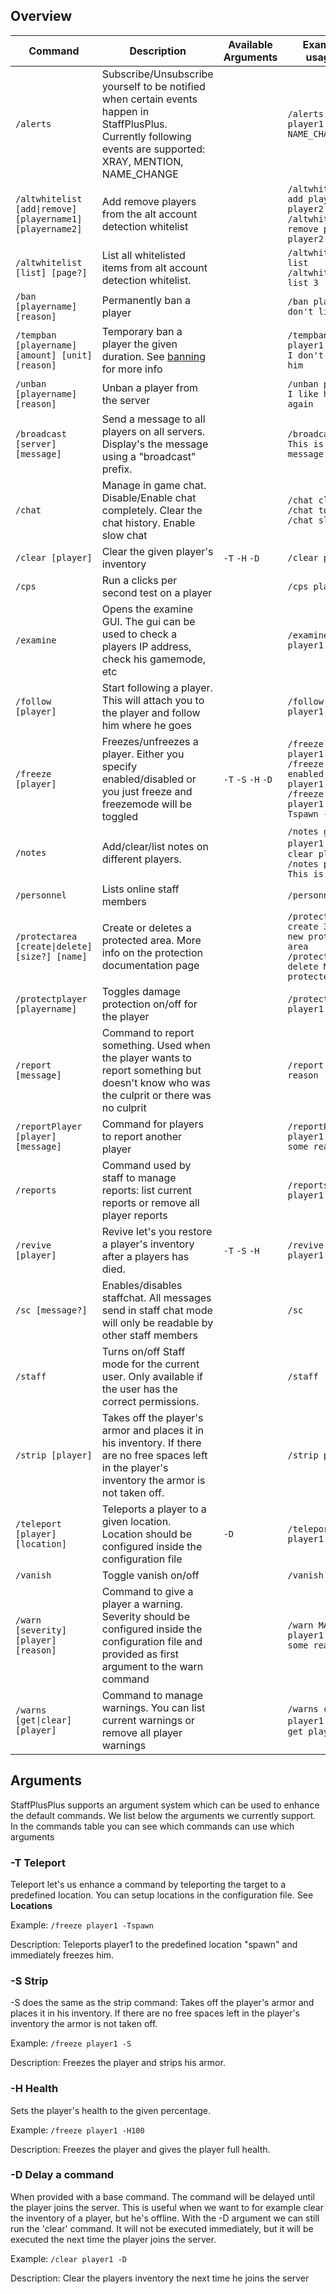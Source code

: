 ## Overview

|Command|Description|Available Arguments|Example usages|
|---|---|---|---|
|`/alerts`|Subscribe/Unsubscribe yourself to be notified when certain events happen in StaffPlusPlus. Currently following events are supported: XRAY, MENTION, NAME_CHANGE||`/alerts player1 NAME_CHANGE`|
|`/altwhitelist [add\|remove] [playername1] [playername2]`|Add remove players from the alt account detection whitelist||`/altwhitelist add player1 player2` `/altwhitelist remove player1 player2`|
|`/altwhitelist [list] [page?]`|List all whitelisted items from alt account detection whitelist.||`/altwhitelist list` `/altwhitelist list 3`|
|`/ban [playername] [reason]`|Permanently ban a player||`/ban player1 I don't like him`|
|`/tempban [playername] [amount] [unit] [reason]`|Temporary ban a player the given duration. See [banning](https://github.com/garagepoort/StaffPlusPlus/wiki/Banning) for more info||`/tempban player1 1 WEEK I don't like him`|
|`/unban [playername] [reason]`|Unban a player from the server||`/unban player1 I like him again`|
|`/broadcast [server] [message]`|Send a message to all players on all servers. Display's the message using a "broadcast" prefix.||`/broadcast ALL This is my message`|
|`/chat`|Manage in game chat. Disable/Enable chat completely. Clear the chat history. Enable slow chat||`/chat clear` `/chat toggle` `/chat slow`|
|`/clear [player]`|Clear the given player's inventory|`-T` `-H` `-D`|`/clear player1`|
|`/cps`|Run a clicks per second test on a player||`/cps player1`|
|`/examine`|Opens the examine GUI. The gui can be used to check a players IP address, check his gamemode, etc||`/examine player1`|
|`/follow [player]`|Start following a player. This will attach you to the player and follow him where he goes||`/follow player1`|
|`/freeze [player]`|Freezes/unfreezes a player. Either you specify enabled/disabled or you just freeze and freezemode will be toggled|`-T` `-S` `-H` `-D`|`/freeze player1` `/freeze enabled player1` `/freeze player1 -Tspawn -S`|
|`/notes`|Add/clear/list notes on different players.||`/notes get player1` `/notes clear player1` `/notes player1 This is a note`|
|`/personnel`|Lists online staff members||`/personnel`|
|`/protectarea [create\|delete] [size?] [name]`|Create or deletes a protected area. More info on the protection documentation page||`/protectarea create 30 My new protected area` `/protectarea delete My new protected area`|
|`/protectplayer [playername]`|Toggles damage protection on/off for the player||`/protectplayer player1`|
|`/report [message]`|Command to report something. Used when the player wants to report something but doesn't know who was the culprit or there was no culprit||`/report Some reason`|
|`/reportPlayer [player] [message]`|Command for players to report another player||`/reportPlayer player1 For some reason`|
|`/reports`|Command used by staff to manage reports: list current reports or remove all player reports||`/reports get player1`|
|`/revive [player]`|Revive let's you restore a player's inventory after a players has died.|`-T` `-S` `-H`|`/revive player1`|
|`/sc [message?]`|Enables/disables staffchat. All messages send in staff chat mode will only be readable by other staff members||`/sc`|
|`/staff`|Turns on/off Staff mode for the current user. Only available if the user has the correct permissions.||`/staff`|
|`/strip [player]`|Takes off the player's armor and places it in his inventory. If there are no free spaces left in the player's inventory the armor is not taken off.||`/strip player1`|
|`/teleport [player] [location]`|Teleports a player to a given location. Location should be configured inside the configuration file|`-D`|`/teleport player1 spawn`|
|`/vanish`|Toggle vanish on/off||`/vanish`|
|`/warn [severity] [player] [reason]`|Command to give a player a warning. Severity should be configured inside the configuration file and provided as first argument to the warn command||`/warn MAJOR player1 For some reason`|
|`/warns [get\|clear] [player]`|Command to manage warnings. You can list current warnings or remove all player warnings||`/warns clear player1` `/warns get player1`|

## Arguments
StaffPlusPlus supports an argument system which can be used to enhance the default commands.
We list below the arguments we currently support.
In the commands table you can see which commands can use which arguments

### -T Teleport
Teleport let's us enhance a command by teleporting the target to a predefined location.
You can setup locations in the configuration file. See **Locations**

Example:
`/freeze player1 -Tspawn`

Description:
Teleports player1 to the predefined location "spawn" and immediately freezes him.

### -S Strip
-S does the same as the strip command:
Takes off the player's armor and places it in his inventory. If there are no free spaces left in the player's inventory the armor is not taken off.

Example:
`/freeze player1 -S`

Description:
Freezes the player and strips his armor.

### -H Health
Sets the player's health to the given percentage.

Example:
`/freeze player1 -H100`

Description:
Freezes the player and gives the player full health.

### -D Delay a command
When provided with a base command. The command will be delayed until the player joins the server.
This is useful when we want to for example clear the inventory of a player, but he's offline. With the -D argument we can still run the 'clear' command.
It will not be executed immediately, but it will be executed the next time the player joins the server. 

Example:
`/clear player1 -D`

Description:
Clear the players inventory the next time he joins the server